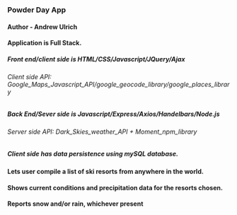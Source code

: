 


### **Powder Day App**  

#### **Author -** **Andrew Ulrich** 

#### Application is Full Stack.

##### Front end/client side is HTML/CSS/Javascript/JQuery/Ajax

###### Client side API: Google_Maps_Javascript_API/google_geocode_library/google_places_library

##### Back End/Sever side is Javascript/Express/Axios/Handelbars/Node.js

###### Server side API: Dark_Skies_weather_API  + Moment_npm_library

##### Client side has data persistence using mySQL database.


#### Lets user compile a list of ski resorts from anywhere in the world. 

#### Shows current conditions and precipitation data for the resorts chosen.

#### Reports snow and/or rain, whichever present


